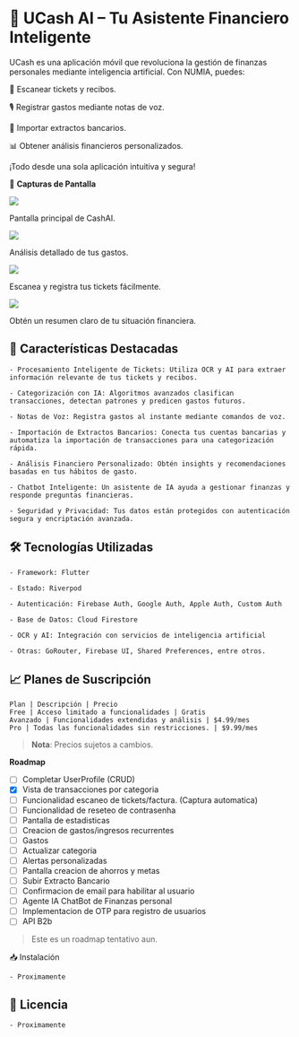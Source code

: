 # 💸 UCash AI – Tu Asistente Financiero Inteligente

UCash es una aplicación móvil que revoluciona la gestión de finanzas personales mediante inteligencia artificial. Con NUMIA, puedes:

📸 Escanear tickets y recibos.

🎙️ Registrar gastos mediante notas de voz.

📄 Importar extractos bancarios.

📊 Obtener análisis financieros personalizados.

¡Todo desde una sola aplicación intuitiva y segura!


📱 **Capturas de Pantalla**

![](https://avirgili-eclub.github.io/cashai-landing/images/app-screenshot.png)

Pantalla principal de CashAI.

![](https://avirgili-eclub.github.io/cashai-landing/images/app-screenshot3.png)

Análisis detallado de tus gastos.

![](https://avirgili-eclub.github.io/cashai-landing/images/app-screenshot1.png)

Escanea y registra tus tickets fácilmente.

![](https://avirgili-eclub.github.io/cashai-landing/images/app-screenshot4.png)

Obtén un resumen claro de tu situación financiera.


## 🚀 Características Destacadas

    - Procesamiento Inteligente de Tickets: Utiliza OCR y AI para extraer información relevante de tus tickets y recibos.

    - Categorización con IA: Algoritmos avanzados clasifican transacciones, detectan patrones y predicen gastos futuros.

    - Notas de Voz: Registra gastos al instante mediante comandos de voz.

    - Importación de Extractos Bancarios: Conecta tus cuentas bancarias y automatiza la importación de transacciones para una categorización rápida.

    - Análisis Financiero Personalizado: Obtén insights y recomendaciones basadas en tus hábitos de gasto.

    - Chatbot Inteligente: Un asistente de IA ayuda a gestionar finanzas y responde preguntas financieras.

    - Seguridad y Privacidad: Tus datos están protegidos con autenticación segura y encriptación avanzada.

## 🛠️ Tecnologías Utilizadas

    - Framework: Flutter

    - Estado: Riverpod

    - Autenticación: Firebase Auth, Google Auth, Apple Auth, Custom Auth

    - Base de Datos: Cloud Firestore

    - OCR y AI: Integración con servicios de inteligencia artificial

    - Otras: GoRouter, Firebase UI, Shared Preferences, entre otros.

## 📈 Planes de Suscripción

    Plan | Descripción | Precio
    Free | Acceso limitado a funcionalidades | Gratis
    Avanzado | Funcionalidades extendidas y análisis | $4.99/mes
    Pro | Todas las funcionalidades sin restricciones. | $9.99/mes

> **Nota**: Precios sujetos a cambios.


**Roadmap**

- [ ] Completar UserProfile (CRUD)
- [x] Vista de transacciones por categoria
- [ ] Funcionalidad escaneo de tickets/factura. (Captura automatica)
- [ ] Funcionalidad de reseteo de contrasenha
- [ ] Pantalla de estadisticas
- [ ] Creacion de gastos/ingresos recurrentes
- [ ] Gastos 
- [ ] Actualizar categoria 
- [ ] Alertas personalizadas
- [ ] Pantalla creacion de ahorros y metas
- [ ] Subir Extracto Bancario
- [ ] Confirmacion de email para habilitar al usuario
- [ ] Agente IA ChatBot de Finanzas personal
- [ ] Implementacion de OTP para registro de usuarios
- [ ] API B2b

> Este es un roadmap tentativo aun.

📥 Instalación

    - Proximamente

## 📄 Licencia

    - Proximamente

